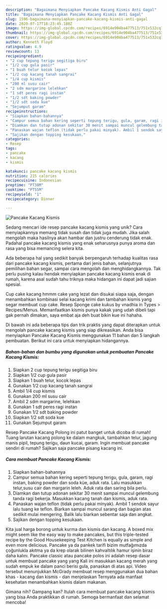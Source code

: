 ```yaml
---
description: "Bagaimana Menyiapkan Pancake Kacang Kismis Anti Gagal"
title: "Bagaimana Menyiapkan Pancake Kacang Kismis Anti Gagal"
slug: 1596-bagaimana-menyiapkan-pancake-kacang-kismis-anti-gagal
date: 2020-07-17T18:23:45.180Z
image: https://img-global.cpcdn.com/recipes/6914e904ba477513/751x532cq70/pancake-kacang-kismis-foto-resep-utama.jpg
thumbnail: https://img-global.cpcdn.com/recipes/6914e904ba477513/751x532cq70/pancake-kacang-kismis-foto-resep-utama.jpg
cover: https://img-global.cpcdn.com/recipes/6914e904ba477513/751x532cq70/pancake-kacang-kismis-foto-resep-utama.jpg
author: Kenneth Floyd
ratingvalue: 4.9
reviewcount: 13
recipeingredient:
- "2 cup tepung terigu segitiga biru"
- "1/2 cup gula pasir"
- "1 buah telur kocok lepas"
- "1/2 cup kacang tanah sangrai"
- "1/4 cup kismis"
- "200 ml susu cair"
- "2 sdm margarine lelehkan"
- "1 sdt peres ragi instan"
- "1/2 sdt baking powder"
- "1/2 sdt soda kue"
- "Sejumput garam"
recipeinstructions:
- "Siapkan bahan-bahannya"
- "Campur semua bahan kering seperti tepung terigu, gula, garam, ragi instan, baking powder dan soda kùe, aduk rata. Lalu masukkan telur,susu cair dan margarin leleh. Aduk rata dan saring bila perlu."
- "Diamkan dan tutup adonan sekitar 30 menit sampai muncul gelembung tanda ragi bekerja. Masukkan kacang tanah dan kismis, aduk rata."
- "Panaskan wajan teflon (tidak perlu pakai minyak). Ambil 1 sendok sayur lalu tuang ke teflon. Biarkan sampai muncul sarang dan bagian atas sedikit mulai mengering. Balik lalu biarkan sebentar saja dan angkat."
- "Sajikan dengan topping kesukaan."
categories:
- Resep
tags:
- pancake
- kacang
- kismis

katakunci: pancake kacang kismis 
nutrition: 215 calories
recipecuisine: Indonesian
preptime: "PT38M"
cooktime: "PT55M"
recipeyield: "1"
recipecategory: Dinner

---
```



![Pancake Kacang Kismis](https://img-global.cpcdn.com/recipes/6914e904ba477513/751x532cq70/pancake-kacang-kismis-foto-resep-utama.jpg)

Sedang mencari ide resep pancake kacang kismis yang unik? Cara menyiapkannya memang tidak susah dan tidak juga mudah. Jika salah mengolah maka hasilnya akan hambar dan justru cenderung tidak enak. Padahal pancake kacang kismis yang enak seharusnya punya aroma dan rasa yang bisa memancing selera kita.

Ada beberapa hal yang sedikit banyak berpengaruh terhadap kualitas rasa dari pancake kacang kismis, pertama dari jenis bahan, selanjutnya pemilihan bahan segar, sampai cara mengolah dan menghidangkannya. Tak perlu pusing kalau hendak menyiapkan pancake kacang kismis enak di rumah, karena asal sudah tahu triknya maka hidangan ini dapat jadi sajian spesial.

Cup cake kacang hmmm cake yang lezat dan disukai siapa saja, dengan menambahkan kombinasi selai kacang krimi dan tambahan kismis yang segar membuat cup cake. Resep Sponge cake kukus by vnadhia in Types &gt; Recipes/Menus. Memanfaatkan kismis punya kakak yang udah dibeli tapi gak pernah dimakan, saya embat aja deh buat bikin kue ini hahaha.


Di bawah ini ada beberapa tips dan trik praktis yang dapat diterapkan untuk mengolah pancake kacang kismis yang siap dikreasikan. Anda bisa menyiapkan Pancake Kacang Kismis menggunakan 11 bahan dan 5 langkah pembuatan. Berikut ini cara untuk menyiapkan hidangannya.

<!--inarticleads1-->

##### Bahan-bahan dan bumbu yang digunakan untuk pembuatan Pancake Kacang Kismis:

1. Siapkan 2 cup tepung terigu segitiga biru
1. Siapkan 1/2 cup gula pasir
1. Siapkan 1 buah telur, kocok lepas
1. Gunakan 1/2 cup kacang tanah sangrai
1. Ambil 1/4 cup kismis
1. Gunakan 200 ml susu cair
1. Ambil 2 sdm margarine, lelehkan
1. Gunakan 1 sdt peres ragi instan
1. Gunakan 1/2 sdt baking powder
1. Siapkan 1/2 sdt soda kue
1. Gunakan Sejumput garam


Resep Pancake Kacang Polong ini patut banget untuk dicoba di rumah! Tuang larutan kacang polong ke dalam mangkuk, tambahkan telur, jagung manis pipil, tepung terigu, daun kucai, garam. Ingin membuat pancake sendiri di rumah? Sajikan saja pancake pisang kacang ini. 

<!--inarticleads2-->

##### Cara membuat Pancake Kacang Kismis:

1. Siapkan bahan-bahannya
1. Campur semua bahan kering seperti tepung terigu, gula, garam, ragi instan, baking powder dan soda kùe, aduk rata. Lalu masukkan telur,susu cair dan margarin leleh. Aduk rata dan saring bila perlu.
1. Diamkan dan tutup adonan sekitar 30 menit sampai muncul gelembung tanda ragi bekerja. Masukkan kacang tanah dan kismis, aduk rata.
1. Panaskan wajan teflon (tidak perlu pakai minyak). Ambil 1 sendok sayur lalu tuang ke teflon. Biarkan sampai muncul sarang dan bagian atas sedikit mulai mengering. Balik lalu biarkan sebentar saja dan angkat.
1. Sajikan dengan topping kesukaan.


Kita jual harga borong untuk kurma dan kismis dan kacang. A boxed mix might seem like the easy way to make pancakes, but this triple-tested recipe by the Good Housekeeping Test Kitchen is equally as simple and even more delicious. Pancake ya da pankek tarifi bizim mutfağımızda çoğunlukla akıtma ya da krep olarak bilinen kahvaltılık hamur işinin biraz daha kalını. Pancake classic atau pancake polos ini adalah resep dasar untuk membuat pancake yang yang Kali ini masukkan kacang merah yang sudah empuk ke dalam panci berisi gula, panaskan di atas api. Video tersebut menunjukkan McGrady membuat resep menggunakan dua bahan khas - kacang dan kismis - dan menjelaskan Ternyata ada manfaat kesehatan menambahkan kismis dalam makanan. 

Gimana nih? Gampang kan? Itulah cara membuat pancake kacang kismis yang bisa Anda praktikkan di rumah. Semoga bermanfaat dan selamat mencoba!
